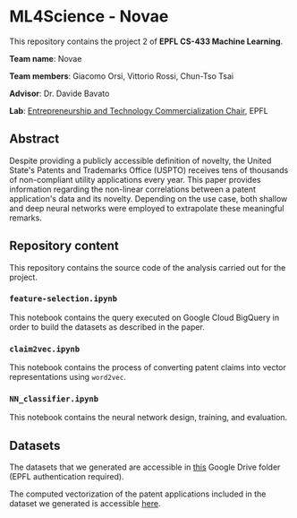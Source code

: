 # ML4Science - Novae
This repository contains the project 2 of **EPFL CS-433 Machine Learning**. 

**Team name**: Novae

**Team members**: Giacomo Orsi, Vittorio Rossi, Chun-Tso Tsai

**Advisor**: Dr. Davide Bavato

**Lab**: [Entrepreneurship and Technology Commercialization Chair](https://www.epfl.ch/labs/entc/), EPFL

## Abstract 
Despite providing a publicly accessible definition of novelty, the United State's Patents and Trademarks Office (USPTO) receives tens of thousands of non-compliant utility applications every year. This paper provides information regarding the non-linear correlations between a patent application's data and its novelty. Depending on the use case, both shallow and deep neural networks were employed to extrapolate these meaningful remarks.


## Repository content
This repository contains the source code of the analysis carried out for the project. 

### `feature-selection.ipynb`
This notebook contains the query executed on Google Cloud BigQuery in order to build the datasets as described in the paper. 

### `claim2vec.ipynb`
This notebook contains the process of converting patent claims into vector representations using `word2vec`.

### `NN_classifier.ipynb`
This notebook contains the neural network design, training, and evaluation.

## Datasets
The datasets that we generated are accessible in [this](https://drive.google.com/drive/folders/1LyoBf9eJzJajI4hSO2bt91eAD1bEZUMa?usp=sharing) Google Drive folder (EPFL authentication required).

The computed vectorization of the patent applications included in the dataset we generated is accessible [here](https://drive.google.com/drive/folders/1HryfK3vr1WSkBgu-UQx0Cgtu6k11ipq3?usp=sharing). 
